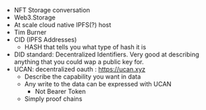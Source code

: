 
- NFT Storage conversation
- Web3.Storage
- At scale cloud native IPFS(?) host
- Tim Burner
- CID (IPFS Addresses)
    - HASH that tells you what type of hash it is
- DID standard: Decentralized Identifiers.  Very good at describing anything that you could wap a public key for.
- UCAN: decentralized oauth : https://ucan.xyz
    - Describe the capability you want in data
    - Any write to the data can be expressed with UCAN
        - Not Bearer Token
    - Simply proof chains
